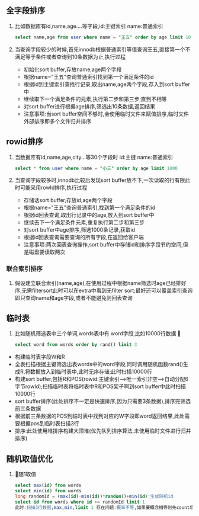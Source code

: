 ## 全字段排序

1. 比如数据库有id,name,age....等字段,id:主键索引 name:普通索引

   ```sql
   select name,age from user where name = "王五" order by age limit 10
   ```

2. 当查询字段较少的时候,首先innodb根据普通索引等值查询王五,直接第一个不满足等于条件或者查询到10条数据为止,执行过程

   - 初始化sort buffer,存放name,age两个字段
   - 根据name="王五"查询普通索引找到第一个满足条件的id
   - 根据id到主键索引查找行记录,取出name,age两个字段,存入到sort buffer中
   - 继续取下一个满足条件的元素,执行第二步和第三步;直到不相等
   - 对sort buffer进行根据age排序,筛选出10条数据,返回结果
   - 注意事项:当sort buffer空间不够时,会使用临时文件来赋值排序,临时文件外部排序即多个文件归并排序

## rowid排序

1. 当数据库有id,name,age,city...等30个字段时 id:主键 name:普通索引

   ```sql
   select * from user where name = "小三" order by age limit 1000
   ```

2. 当查询字段较多时,innodb比较后发现sort buffer放不下,一次读取的行有限此时可能采用rowId排序,执行过程

   - 存储话sort buffer,存放id,age两个字段
   - 根据name="王五"查询普通索引,找到第一个满足条件的id
   - 根据id回表查询,取出行记录中的age,放入到sort buffer中
   - 继续去下一个满足条件元素,重复执行第二步和第三步
   - 对sort buffer中age排序,筛选1000条记录,获取id
   - 根据id回表查询需要查询的所有字段,在返回给客户端
   - 注意事项:两次回表查询操作,sort buffer中存储id和排序字段节约空间,但是磁盘要读取两次

### 联合索引排序

1. 假设建立联合索引(name,age),在使用过程中根据name筛选时age已经排好序,无需filtersort此时可以在extra中看到无filter sort;最好还可以覆盖索引查询即只查询name和age字段,或者不能避免则回表查询

## 临时表

1. 比如随机筛选表中三个单词,words表中有 word字段,比如10000行数据
   

   ```sql
   select word from words order by rand() limit 3
   ```

- 构建临时表字段W和R
- 全表扫描根据主键筛选出表words中的word字段,同时调用随机函数rand()生成R,将数据放入到临时表中,此时无序存储;此时扫描10000行
- 构建sort buffer,包括R和POS(rowid:主键索引-->唯一索引非空-->自动分配6字节rowId);扫描临时表将临时表中R和POS架子啊到sort buffer中此时扫描10000行
- sort buffer排序(此处排序不一定是快速排序,因为只需要3条数据),排序完筛选前三条数据
- 根据前三条数据的POS到临时表中找到对应的W字段即word返回结果,此处需要根据pos到临时表扫描3行
- 排序:此处使用堆排序构建大顶堆(优先队列排序算法,未使用临时文件进行归并排序)

## 随机取值优化

1. 随1取值

   ```sql
   select max(id) from words
   select min(id) from words
   long randomId = (max(id)-min(id))*random()+min(id):生成随机id
   select id from words where id >= randomId limit 1
   此时:扫描3行数据,max,min,limit 1 存在问题:概率不等,如果要概念相等则先count后在limit这样扫描行数会增多,不适合场景
   ```

   